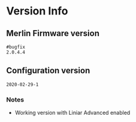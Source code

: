 # Version Info

## Merlin Firmware version
```
#bugfix
2.0.4.4
```

## Configuration version
```
2020-02-29-1
```

### Notes
- Working version with Liniar Advanced enabled
